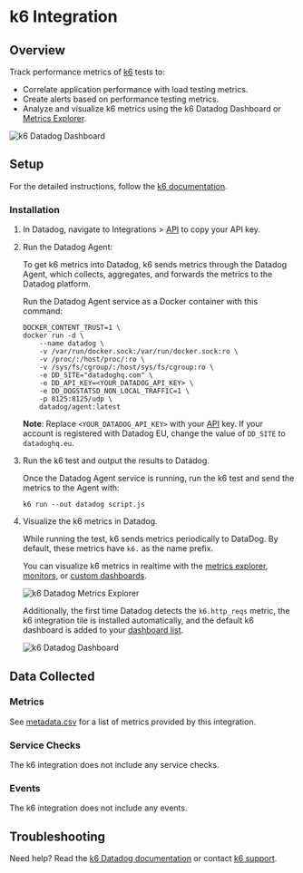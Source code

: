 # k6 Integration

## Overview

Track performance metrics of [k6][1] tests to:
- Correlate application performance with load testing metrics.
- Create alerts based on performance testing metrics.
- Analyze and visualize k6 metrics using the k6 Datadog Dashboard or [Metrics Explorer][5].

![k6 Datadog Dashboard][9]

## Setup

For the detailed instructions, follow the [k6 documentation][2].

### Installation

1. In Datadog, navigate to Integrations > [API][3] to copy your API key.


2. Run the Datadog Agent:

    To get k6 metrics into Datadog, k6 sends metrics through the Datadog Agent, which collects, aggregates, and forwards the metrics to the Datadog platform.

    Run the Datadog Agent service as a Docker container with this command:

    ```shell
    DOCKER_CONTENT_TRUST=1 \
    docker run -d \
        --name datadog \
        -v /var/run/docker.sock:/var/run/docker.sock:ro \
        -v /proc/:/host/proc/:ro \
        -v /sys/fs/cgroup/:/host/sys/fs/cgroup:ro \
        -e DD_SITE="datadoghq.com" \
        -e DD_API_KEY=<YOUR_DATADOG_API_KEY> \
        -e DD_DOGSTATSD_NON_LOCAL_TRAFFIC=1 \
        -p 8125:8125/udp \
        datadog/agent:latest
    ```

    **Note**: Replace `<YOUR_DATADOG_API_KEY>` with your [API][3] key. If your account is registered with Datadog EU, change the value of `DD_SITE` to `datadoghq.eu`.

3. Run the k6 test and output the results to Datadog.

    Once the Datadog Agent service is running, run the k6 test and send the metrics to the Agent with:

    ```shell
    k6 run --out datadog script.js
    ```

4. Visualize the k6 metrics in Datadog.

    While running the test, k6 sends metrics periodically to DataDog. By default, these metrics have `k6.` as the name prefix. 

    You can visualize k6 metrics in realtime with the [metrics explorer][5], [monitors][6], or [custom dashboards][7].

    ![k6 Datadog Metrics Explorer][8]

    Additionally, the first time Datadog detects the `k6.http_reqs` metric, the k6 integration tile is installed automatically, and the default k6 dashboard is added to your [dashboard list][11].

    ![k6 Datadog Dashboard][9]


## Data Collected

### Metrics

See [metadata.csv][4] for a list of metrics provided by this integration.

### Service Checks

The k6 integration does not include any service checks.

### Events

The k6 integration does not include any events.

## Troubleshooting

Need help? Read the [k6 Datadog documentation](2) or contact [k6 support][10].

[1]: https://k6.io/open-source
[2]: https://k6.io/docs/getting-started/results-output/datadog 
[3]: https://app.datadoghq.com/account/settings#api
[4]: https://github.com/DataDog/integrations-extras/blob/master/k6/metadata.csv
[5]: https://docs.datadoghq.com/metrics/explorer/
[6]: https://docs.datadoghq.com/monitors/
[7]: https://docs.datadoghq.com/graphing/dashboards/
[8]: https://raw.githubusercontent.com/DataDog/integrations-extras/master/k6/images/metrics-explorer.png
[9]: https://raw.githubusercontent.com/Datadog/integrations-extras/master/k6/images/k6-default-dashboard.png
[10]: https://community.k6.io/
[11]: https://docs.datadoghq.com/dashboards/#dashboard-list
